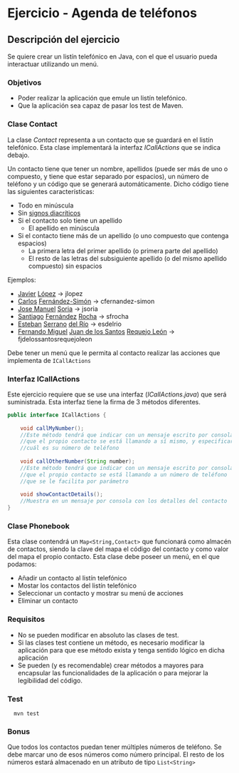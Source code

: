 # Ejercicio - Agenda de teléfonos
## Descripción del ejercicio
Se quiere crear un listín telefónico en Java, con el que el usuario pueda interactuar utilizando un menú.

### Objetivos
* Poder realizar la aplicación que emule un listín telefónico.
* Que la aplicación sea capaz de pasar los test de Maven.

### Clase Contact
La clase *Contact* representa a un contacto que se guardará en el listín telefónico. Esta clase implementará la interfaz
*ICallActions* que se indica debajo.

Un contacto tiene que tener un nombre, apellidos (puede ser más de uno o compuesto, y tiene que estar separado por
espacios), un número de teléfono y un código que se generará automáticamente. Dicho código tiene las siguientes características:

* Todo en minúscula
* Sin [signos diacríticos](https://es.wikipedia.org/wiki/Signo_diacr%C3%ADtico#Tipos)
* Si el contacto solo tiene un apellido
  * El apellido en minúscula
* Si el contacto tiene más de un apellido (o uno compuesto que contenga espacios)
  * La primera letra del primer apellido (o primera parte del apellido)
  * El resto de las letras del subsiguiente apellido (o del mismo apellido compuesto) sin espacios

Ejemplos:
* <ins>Javier</ins> <ins>López</ins> → jlopez
* <ins>Carlos</ins> <ins>Fernández-Simón</ins> → cfernandez-simon
* <ins>Jose Manuel</ins> <ins>Soria</ins> → jsoria
* <ins>Santiago</ins> <ins>Fernández</ins> <ins>Rocha</ins> → sfrocha
* <ins>Esteban</ins> <ins>Serrano</ins> <ins>del Río</ins> → esdelrio
* <ins>Fernando Miguel</ins> <ins>Juan de los Santos</ins> <ins>Requejo León</ins> → fjdelossantosrequejoleon

Debe tener un menú que le permita al contacto realizar las acciones que implementa de ``ICallActions``

### Interfaz ICallActions
Este ejercicio requiere que se use una interfaz (*ICallActions.java*) que será suministrada. Esta interfaz tiene la firma
de 3 métodos diferentes.
```java
public interface ICallActions {
    
    void callMyNumber();
    //Este método tendrá que indicar con un mensaje escrito por consola
    //que el propio contacto se está llamando a sí mismo, y especificar
    //cuál es su número de teléfono
    
    void callOtherNumber(String number);
    //Este método tendrá que indicar con un mensaje escrito por consola
    //que el propio contacto se está llamando a un número de teléfono
    //que se le facilita por parámetro
    
    void showContactDetails();
    //Muestra en un mensaje por consola con los detalles del contacto
}
```
### Clase Phonebook
Esta clase contendrá un ```Map<String,Contact>``` que funcionará como almacén de contactos, siendo la clave del mapa
el código del contacto y como valor del mapa el propio contacto. Esta clase debe poseer un menú, en el que podamos:
* Añadir un contacto al listín telefónico
* Mostar los contactos del listín telefónico
* Seleccionar un contacto y mostrar su menú de acciones
* Eliminar un contacto

### Requisitos
* No se pueden modificar en absoluto las clases de test.
* Si las clases test contiene un método, es necesario modificar la aplicación para que ese método exista y tenga sentido
  lógico en dicha aplicación
* Se pueden (y es recomendable) crear métodos a mayores para encapsular las funcionalidades de la aplicación o para
  mejorar la legibilidad del código.

### Test

```
  mvn test
```

### Bonus
Que todos los contactos puedan tener múltiples números de teléfono. Se debe marcar uno de esos números como número
principal. El resto de los números estará almacenado en un atributo de tipo ``List<String>`` 



